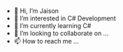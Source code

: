- 👋 Hi, I’m Jaison
- 👀 I’m interested in C# Development
- 🌱 I’m currently learning C#
- 💞️ I’m looking to collaborate on ...
- 📫 How to reach me ...

<!---
JaisonVT/JaisonVT is a ✨ special ✨ repository because its `README.md` (this file) appears on your GitHub profile.
You can click the Preview link to take a look at your changes.
--->
